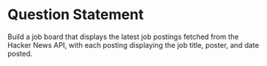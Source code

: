 # Question Statement

Build a job board that displays the latest job postings fetched from the Hacker News API, with each posting displaying the job title, poster, and date posted.
